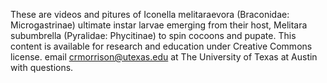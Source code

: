 These are videos and pitures of Iconella melitaraevora (Braconidae: Microgastrinae) ultimate instar larvae emerging from their host, Melitara subumbrella (Pyralidae: Phycitinae) to spin cocoons and pupate. 
This content is available for research and education under Creative Commons license. 
email crmorrison@utexas.edu at The University of Texas at Austin with questions. 
